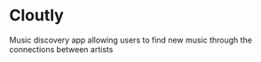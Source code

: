 # Cloutly
Music discovery app allowing users to find new music through the connections between artists
